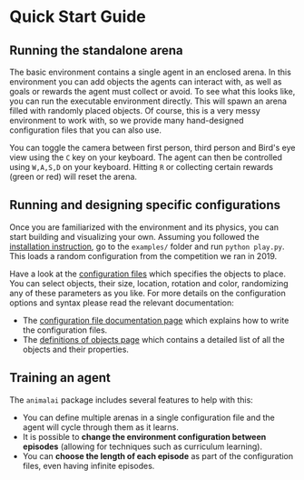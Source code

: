 # Quick Start Guide

## Running the standalone arena

The basic environment contains a single agent in an enclosed arena. In this environment you can add objects the agents can interact with, as well as goals or rewards the agent must collect or avoid. To see what this looks like, you can run the executable environment directly. This will spawn an arena filled with randomly placed objects. Of course, this is a very messy environment to work with, so we provide many hand-designed configuration files that you can also use.

You can toggle the camera between first person, third person and Bird's eye view using the `C` key on your keyboard. The agent can then be controlled using `W,A,S,D` on your keyboard. Hitting `R` or collecting certain rewards (green or red) will reset the arena.

## Running and designing specific configurations

Once you are familiarized with the environment and its physics, you can start building and visualizing your own. Assuming you followed the [installation instruction](../README.md#requirements), go to the `examples/` folder and run `python play.py`. This loads a random configuration from the competition we ran in 2019.

Have a look at the [configuration files](../configs/competition) which specifies the objects to place. You can select objects, their size, location, rotation and color, randomizing any of these parameters as you like. For more details on the configuration options and syntax please read the relevant documentation:
 - The [configuration file documentation page](configFile.md) which explains how to write the configuration files.
 - The [definitions of objects page](definitionsOfObjects.md) which contains a detailed list of all the objects and their properties.

## Training an agent

The `animalai` package includes several features to help with this:

- You can define multiple arenas in a single configuration file and the agent will cycle through them as it learns.
- It is possible to **change the environment configuration between episodes** (allowing for techniques such as curriculum learning).
- You can **choose the length of each episode** as part of the configuration files, even having infinite episodes.
